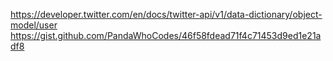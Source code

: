 https://developer.twitter.com/en/docs/twitter-api/v1/data-dictionary/object-model/user
https://gist.github.com/PandaWhoCodes/46f58fdead71f4c71453d9ed1e21adf8



